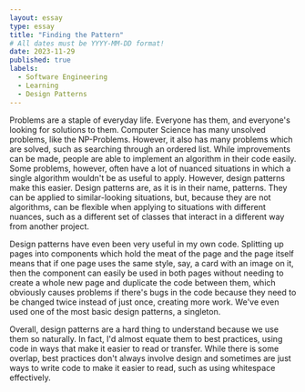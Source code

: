 ```yaml
---
layout: essay
type: essay
title: "Finding the Pattern"
# All dates must be YYYY-MM-DD format!
date: 2023-11-29
published: true
labels:
  - Software Engineering
  - Learning
  - Design Patterns
---
```



Problems are a staple of everyday life. Everyone has them, and everyone's looking for solutions to them. Computer Science has many unsolved problems, like the NP-Problems. However, it also has many problems which are solved, such as searching through an ordered list. While improvements can be made, people are able to implement an algorithm in their code easily. Some problems, however, often have a lot of nuanced situations in which a single algorithm wouldn't be as useful to apply. However, design patterns make this easier. Design patterns are, as it is in their name, patterns. They can be applied to similar-looking situations, but, because they are not algorithms, can be flexible when applying to situations with different nuances, such as a different set of classes that interact in a different way from another project. 

Design patterns have even been very useful in my own code. Splitting up pages into components which hold the meat of the page and the page itself means that if one page uses the same style, say, a card with an image on it, then the component can easily be used in both pages without needing to create a whole new page and duplicate the code between them, which obviously causes problems if there's bugs in the code because they need to be changed twice instead of just once, creating more work. We've even used one of the most basic design patterns, a singleton.

Overall, design patterns are a hard thing to understand because we use them so naturally. In fact, I'd almost equate them to best practices, using code in ways that make it easier to read or transfer. While there is some overlap, best practices don't always involve design and sometimes are just ways to write code to make it easier to read, such as using whitespace effectively.
